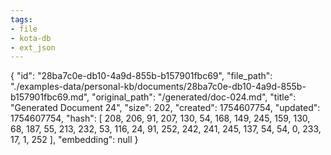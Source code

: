 ```yaml
---
tags:
- file
- kota-db
- ext_json
---
```

{
  "id": "28ba7c0e-db10-4a9d-855b-b157901fbc69",
  "file_path": "./examples-data/personal-kb/documents/28ba7c0e-db10-4a9d-855b-b157901fbc69.md",
  "original_path": "/generated/doc-024.md",
  "title": "Generated Document 24",
  "size": 202,
  "created": 1754607754,
  "updated": 1754607754,
  "hash": [
    208,
    206,
    91,
    207,
    130,
    54,
    168,
    149,
    245,
    159,
    130,
    68,
    187,
    55,
    213,
    232,
    53,
    116,
    24,
    91,
    252,
    242,
    241,
    245,
    137,
    54,
    54,
    0,
    233,
    17,
    1,
    252
  ],
  "embedding": null
}